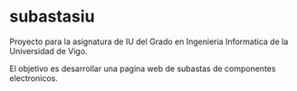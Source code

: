 subastasiu
==========
Proyecto para la asignatura de IU del Grado en Ingenieria Informatica de la Universidad de Vigo.

El objetivo es desarrollar una pagina web de subastas de componentes electronicos.
